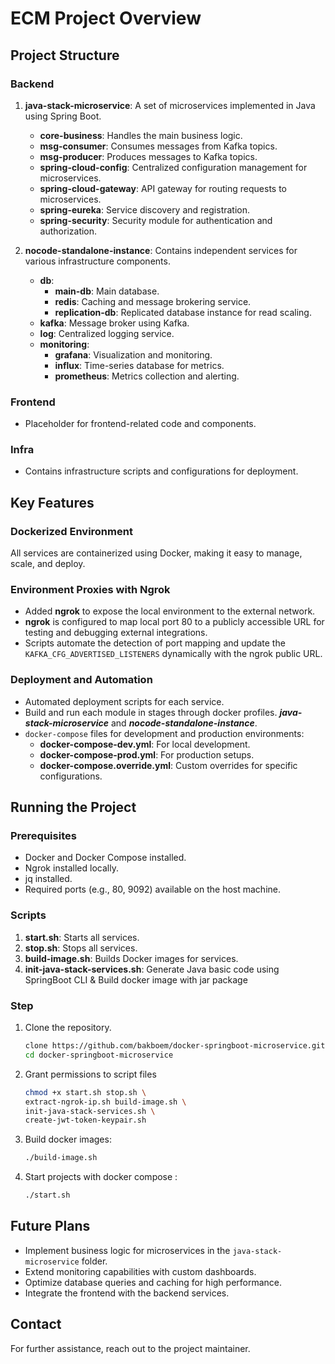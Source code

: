 # ECM Project Overview

## Project Structure

### Backend

1. **java-stack-microservice**: A set of microservices implemented in Java using Spring Boot.

   - **core-business**: Handles the main business logic.
   - **msg-consumer**: Consumes messages from Kafka topics.
   - **msg-producer**: Produces messages to Kafka topics.
   - **spring-cloud-config**: Centralized configuration management for microservices.
   - **spring-cloud-gateway**: API gateway for routing requests to microservices.
   - **spring-eureka**: Service discovery and registration.
   - **spring-security**: Security module for authentication and authorization.

2. **nocode-standalone-instance**: Contains independent services for various infrastructure components.

   - **db**:
     - **main-db**: Main database.
     - **redis**: Caching and message brokering service.
     - **replication-db**: Replicated database instance for read scaling.
   - **kafka**: Message broker using Kafka.
   - **log**: Centralized logging service.
   - **monitoring**:
     - **grafana**: Visualization and monitoring.
     - **influx**: Time-series database for metrics.
     - **prometheus**: Metrics collection and alerting.

### Frontend

- Placeholder for frontend-related code and components.

### Infra

- Contains infrastructure scripts and configurations for deployment.

## Key Features

### Dockerized Environment

All services are containerized using Docker, making it easy to manage, scale, and deploy.

### Environment Proxies with Ngrok

- Added **ngrok** to expose the local environment to the external network.
- **ngrok** is configured to map local port 80 to a publicly accessible URL for testing and debugging external integrations.
- Scripts automate the detection of port mapping and update the `KAFKA_CFG_ADVERTISED_LISTENERS` dynamically with the ngrok public URL.

### Deployment and Automation

- Automated deployment scripts for each service.
- Build and run each module in stages through docker profiles. ***java-stack-microservice*** and   ***nocode-standalone-instance***.
- `docker-compose` files for development and production environments:
  - **docker-compose-dev.yml**: For local development.
  - **docker-compose-prod.yml**: For production setups.
  - **docker-compose.override.yml**: Custom overrides for specific configurations.

## Running the Project

### Prerequisites

- Docker and Docker Compose installed.
- Ngrok installed locally.
- jq installed.
- Required ports (e.g., 80, 9092) available on the host machine.


### Scripts

1. **start.sh**: Starts all services.
2. **stop.sh**: Stops all services.
3. **build-image.sh**: Builds Docker images for services.
4. **init-java-stack-services.sh**: Generate Java basic code using SpringBoot CLI & Build docker image with jar package

### Step

1. Clone the repository.
   ```bash
   clone https://github.com/bakboem/docker-springboot-microservice.git
   cd docker-springboot-microservice
   ```
2. Grant permissions to script files
   ```bash
   chmod +x start.sh stop.sh \
   extract-ngrok-ip.sh build-image.sh \
   init-java-stack-services.sh \
   create-jwt-token-keypair.sh
   ```
3. Build docker images:
   ```bash
   ./build-image.sh
   ```
4. Start projects with docker compose :
   ```bash
   ./start.sh
   ```


## Future Plans

- Implement business logic for microservices in the `java-stack-microservice` folder.
- Extend monitoring capabilities with custom dashboards.
- Optimize database queries and caching for high performance.
- Integrate the frontend with the backend services.

## Contact

For further assistance, reach out to the project maintainer.
